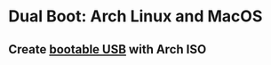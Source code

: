 # Dual Boot: Arch Linux and MacOS

## Create [bootable USB](https://wiki.archlinux.org/index.php/USB_flash_installation_media) with Arch ISO
